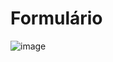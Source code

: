 # Formulário
![image](https://github.com/Guiiferreira/Formulario/assets/96597054/ec480cdc-7305-480a-a43f-90a475ee4224)


 
